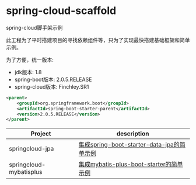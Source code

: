 # spring-cloud-scaffold
spring-cloud脚手架示例  


此工程为了平时搭建项目的寻找依赖组件等，只为了实现最快搭建基础框架和简单示例。  

为了方便，统一版本: 


- jdk版本: 1.8  
- spring-boot版本: 2.0.5.RELEASE  
- spring-cloud版本: Finchley.SR1  

``` xml
<parent>
    <groupId>org.springframework.boot</groupId>
    <artifactId>spring-boot-starter-parent</artifactId>
    <version>2.0.5.RELEASE</version>
</parent>
```  

Project | description
----|----
springcloud-jpa|[集成spring-boot-starter-data-jpa的简单示例](https://github.com/ChaosCoffee/spring-cloud-scaffold/tree/master/springcloud-jpa)
springcloud-mybatisplus|[集成mybatis-plus-boot-starter的简单示例](https://github.com/ChaosCoffee/spring-cloud-scaffold/tree/master/springcloud-mybatisplus)
